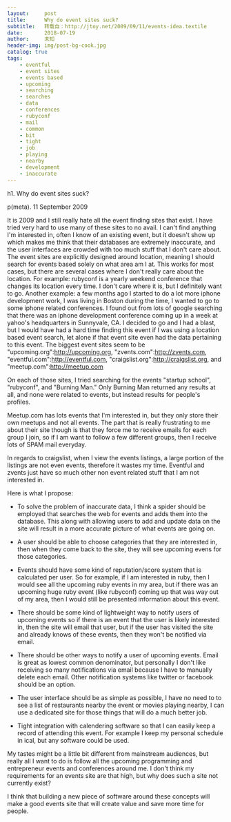 ```yaml
---
layout:     post
title:      Why do event sites suck?
subtitle:   转载自：http://jtoy.net/2009/09/11/events-idea.textile
date:       2018-07-19
author:     未知
header-img: img/post-bg-cook.jpg
catalog: true
tags:
    - eventful
    - event sites
    - events based
    - upcoming
    - searching
    - searches
    - data
    - conferences
    - rubyconf
    - mail
    - common
    - bit
    - tight
    - job
    - playing
    - nearby
    - development
    - inaccurate
---
```



h1. Why do event sites suck?

p(meta). 11 September 2009

It is 2009 and I still really hate all the event finding sites that exist. I have tried very hard to use many of these sites to no avail. I can't find anything I'm interested in, often I know of an existing event, but it doesn't show up which makes me think that their databases are extremely inaccurate, and the user interfaces are crowded with too much stuff that I don't care about. The event sites are explicitly designed around location, meaning I should search for events based solely on what area am I at. This works for most cases, but there are several cases where I don't really care about the location. For example: rubyconf is a yearly weekend conference that changes its location every time. I don't care where it is, but I definitely want to go. Another example: a few months ago I started to do a lot more iphone development work, I was living in Boston during the time, I wanted to go to some iphone related conferences. I found out from lots of google searching that there was an iphone development conference coming up in a week at yahoo's headquarters in Sunnyvale, CA. I decided to go and I had a blast, but I would have had a hard time finding this event if I was using a location based event search, let alone if that event site even had the data pertaining to this event. The biggest event sites seem to be "upcoming.org":http://upcoming.org, "zvents.com":http://zvents.com, "eventful.com":http://eventful.com, "craigslist.org":http://craigslist.org, and "meetup.com":http://meetup.com


On each of those sites, I tried searching for the events "startup school", "rubyconf", and "Burning Man." Only Burning Man returned any results at all, and none were related to events, but instead results for people's profiles.

Meetup.com has lots events that I'm interested in, but they only store their own meetups and not all events. The part that is really frustrating to me about their site though is that they force me to receive emails for each group I join, so if I am want to follow a few different groups, then I receive lots of SPAM mail everyday.

In regards to craigslist, when I view the events listings, a large portion of the listings are not even events, therefore it wastes my time.
Eventful and zvents just have so much other non event related stuff that I am not interested in.

Here is what I propose:

* To solve the problem of inaccurate data, I think a spider should be employed that searches the web for events and adds them into the database. This along with allowing users to add and update data on the site will result in a more accurate picture of what events are going on.

* A user should be able to choose categories that they are interested in, then when they come back to the site, they will see upcoming evens for those categories. 


* Events should have some kind of reputation/score system that is calculated per user. So for example, if I am interested in ruby, then I would see all the upcoming ruby events in my area, but if there was an upcoming huge ruby event (like rubyconf) coming up that was way out of my area, then I would still be presented information about this event.

* There should be some kind of lightweight way to notify users of upcoming events so if there is an event that the user is likely interested in, then the site will email that user, but if the user has visited the site and already knows of these events, then they won't be notified via email.

* There should be other ways to notify a user of upcoming events. Email is great as lowest common denominator, but personally I don't like receiving so many notifications via email because I have to manually delete each email. Other notification systems like twitter or facebook should be an option.

* The user interface should be as simple as possible, I have no need to to see a list of restaurants nearby the event or movies playing nearby, I can use a dedicated site for those things that will do a much better job. 

* Tight integration with calendering software so that I can easily keep a record of attending this event. For example I keep my personal schedule in ical, but any software could be used.

My tastes might be a little bit different from mainstream audiences, but really all I want to do is follow all the upcoming programming and entrepreneur events and conferences around me. I don't think my requirements for an events site are that high, but why does such a site not currently exist?

I think that building a new piece of software around these concepts will make a good events site that will create value and save more time for people.

